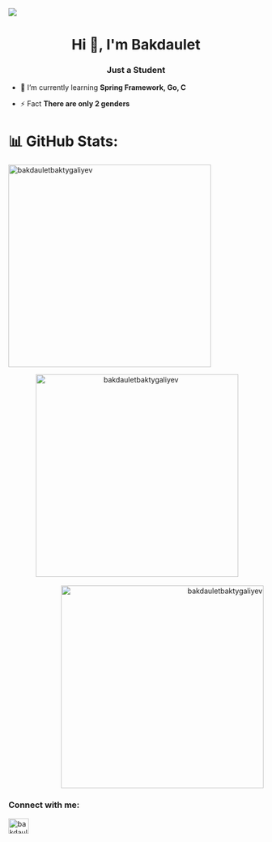[![](https://visitcount.itsvg.in/api?id=bakdauletbaktygaliyev&icon=0&color=0)](https://visitcount.itsvg.in)
<h1 align="center">Hi 👋, I'm Bakdaulet</h1>
<h3 align="center">Just a Student</h3>

- 🧠 I’m currently learning **Spring Framework, Go, C**

- ⚡ Fact **There are only 2 genders**

# 📊 GitHub Stats:
<!--
<table cellpadding="0">
  <tr style="padding: 0">
    <td valign="top">
      <img height="200" src="http://github-readme-streak-stats.herokuapp.com?user=bakdauletbaktygaliyev&theme=dark"/>
    </td>
      <td valign="top">
        <img height="200" src="http://github-profile-summary-cards.vercel.app/api/cards/profile-details?username=bakdauletbaktygaliyev&theme=dark"/>
      </td>
      <tr style="padding: 0">
    <td valign="top">
      <img height="200" src="http://github-profile-summary-cards.vercel.app/api/cards/stats?username=bakdauletbaktygaliyev&theme=dark"/>
    </td>
      <td valign="top">
        <img height="200" src="http://github-profile-summary-cards.vercel.app/api/cards/most-commit-language?username=bakdauletbaktygaliyev&theme=dark"/>
      </td>
  </tr>
  </tr>
</table>-->
<!-- ![](https://github-readme-stats.vercel.app/api/top-langs/?username=bakdauletbaktygaliyev&theme=dark&hide_border=false&include_all_commits=false&count_private=false&layout=compact)<br/>
![](https://github-readme-stats.vercel.app/api?username=bakdauletbaktygaliyev&theme=dark&hide_border=false&include_all_commits=false&count_private=false)<br/>
![](https://github-readme-streak-stats.herokuapp.com/?user=bakdauletbaktygaliyev&theme=dark&hide_border=false)
-->

<p align="left"><img width="400" x src="https://github-readme-stats.vercel.app/api/top-langs?username=bakdauletbaktygaliyev&show_icons=true&locale=en&layout=compact&theme=dark" alt="bakdauletbaktygaliyev" /></p>

<p align="center">&nbsp;<img width="400" src="https://github-readme-stats.vercel.app/api?username=bakdauletbaktygaliyev&show_icons=true&locale=en&theme=dark" alt="bakdauletbaktygaliyev" /></p>

<p align="right"><img width="400"  src="https://github-readme-streak-stats.herokuapp.com/?user=bakdauletbaktygaliyev&theme=dark" alt="bakdauletbaktygaliyev" /></p>


<!-- # 📊 GitHub Stats:
<p><img align="center" src="https://github-readme-stats.vercel.app/api/top-langs?username=bakdauletbaktygaliyev&show_icons=true&locale=en&layout=compact" alt="bakdauletbaktygaliyev" /></p>

<p>&nbsp;<img align="center" src="https://github-readme-stats.vercel.app/api?username=bakdauletbaktygaliyev&show_icons=true&locale=en" alt="bakdauletbaktygaliyev" /></p>

<p><img align="center" src="https://github-readme-streak-stats.herokuapp.com/?user=bakdauletbaktygaliyev&" alt="bakdauletbaktygaliyev" /></p>
-->

<h3 align="left">Connect with me:</h3>
<p align="left">
<a href="https://www.linkedin.com/in/bakdaulet-baktygaliyev-aa1603259/" target="blank"><img align="center" src="https://raw.githubusercontent.com/rahuldkjain/github-profile-readme-generator/master/src/images/icons/Social/linked-in-alt.svg" alt="bakdaulet-baktygaliyev" height="30" width="40" /></a>
</p>
